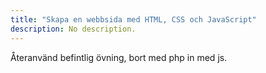 ```yaml
---
title: "Skapa en webbsida med HTML, CSS och JavaScript" 
description: No description.
---
```


Återanvänd befintlig övning, bort med php in med js.





